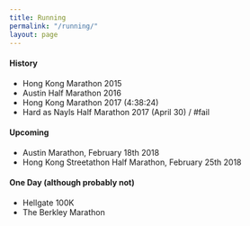 ```yaml
---
title: Running
permalink: "/running/"
layout: page
---
```


#### History

- Hong Kong Marathon 2015
- Austin Half Marathon 2016
- Hong Kong Marathon 2017 (4:38:24)
- Hard as Nayls Half Marathon 2017 (April 30) / #fail

#### Upcoming

- Austin Marathon, February 18th 2018
- Hong Kong Streetathon Half Marathon, February 25th 2018

#### One Day (although probably not)

- Hellgate 100K
- The Berkley Marathon